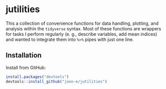 
<!-- README.md is generated from README.Rmd. Please edit that file -->

# jutilities

This a collection of convenience functions for data handling, plotting,
and analysis within the `tidyverse` syntax. Most of these functions are
wrappers for tasks I perform regularly (e. g., describe variables, add
mean indices) and wanted to integrate them into `%>%` pipes with just
one line.

## Installation

Install from GitHub:

``` r
install.packages("devtools")
devtools::install_github("joon-e/jutilities")
```
